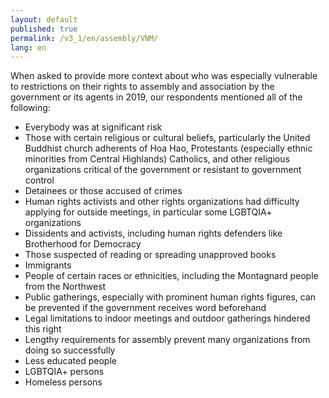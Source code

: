 ```yaml
---
layout: default
published: true
permalink: /v3_1/en/assembly/VNM/
lang: en
---
```


When asked to provide more context about who was especially vulnerable to restrictions on their rights to assembly and association by the government or its agents in 2019, our respondents mentioned all of the following:
-	Everybody was at significant risk 
-	Those with certain religious or cultural beliefs, particularly the United Buddhist church adherents of Hoa Hao, Protestants (especially ethnic minorities from Central Highlands) Catholics, and other religious organizations critical of the government or resistant to government control 
-	Detainees or those accused of crimes 
-	Human rights activists and other rights organizations had difficulty applying for outside meetings, in particular some LGBTQIA+ organizations
-	Dissidents and activists, including human rights defenders like Brotherhood for Democracy
-	Those suspected of reading or spreading unapproved books
-	Immigrants 
-	People of certain races or ethnicities, including the Montagnard people from the Northwest
-	Public gatherings, especially with prominent human rights figures, can be prevented if the government receives word beforehand
-	Legal limitations to indoor meetings and outdoor gatherings hindered this right 
-	Lengthy requirements for assembly prevent many organizations from doing so successfully 
-	Less educated people 
-	LGBTQIA+ persons
-	Homeless persons
